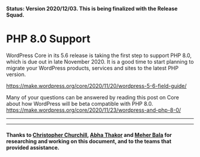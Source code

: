 **Status: Version 2020/12/03. This is being finalized with the Release Squad.**

# PHP 8.0 Support
WordPress Core in its 5.6 release is taking the first step to support PHP 8.0, which is due out in late November 2020. It is a good time to start planning to migrate your WordPress products, services and sites to the latest PHP version. 

https://make.wordpress.org/core/2020/11/20/wordpress-5-6-field-guide/

Many of your questions can be answered by reading this post on Core about how WordPress will be beta compatible with PHP 8.0. 
https://make.wordpress.org/core/2020/11/23/wordpress-and-php-8-0/ 


***

***

#### Thanks to [Christopher Churchill](https://profiles.wordpress.org/vimes1984/), [Abha Thakor](https://profiles.wordpress.org/webcommsat/) and [Meher Bala](https://profiles.wordpress.org/meher/) for researching and working on this document, and to the teams that provided assistance.

